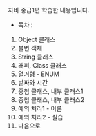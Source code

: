 자바 중급1편 학습한 내용입니다.
- 목차 :
1. Object 클래스
2. 불변 객체
3. String 클래스
4. 래퍼, Class 클래스 
5. 열거형 - ENUM
6. 날짜와 시간
7. 중첩 클래스, 내부 클래스1 
8. 중첩 클래스, 내부 클래스2 
9. 예외 처리1 - 이론
10. 예외 처리2 - 실습
11. 다음으로